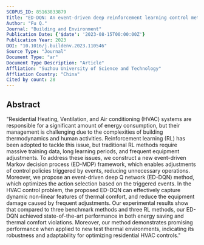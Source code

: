 ```yaml
---
SCOPUS_ID: 85163833879
Title: "ED-DQN: An event-driven deep reinforcement learning control method for multi-zone residential buildings"
Author: "Fu Q."
Journal: "Building and Environment"
Publication Date: {'$date': '2023-08-15T00:00:00Z'}
Publication Year: 2023
DOI: "10.1016/j.buildenv.2023.110546"
Source Type: "Journal"
Document Type: "ar"
Document Type Description: "Article"
Affliation: "Suzhou University of Science and Technology"
Affliation Country: "China"
Cited by count: 28
---
```


## Abstract
"Residential Heating, Ventilation, and Air conditioning (HVAC) systems are responsible for a significant amount of energy consumption, but their management is challenging due to the complexities of building thermodynamics and human activities. Reinforcement learning (RL) has been adopted to tackle this issue, but traditional RL methods require massive training data, long learning periods, and frequent equipment adjustments. To address these issues, we construct a new event-driven Markov decision process (ED-MDP) framework, which enables adjustments of control policies triggered by events, reducing unnecessary operations. Moreover, we propose an event-driven deep Q network (ED-DQN) method, which optimizes the action selection based on the triggered events. In the HVAC control problem, the proposed ED-DQN can effectively capture dynamic non-linear features of thermal comfort, and reduce the equipment damage caused by frequent adjustments. Our experimental results show that compared to three benchmark methods and three RL methods, our ED-DQN achieved state-of-the-art performance in both energy saving and thermal comfort violations. Moreover, our method demonstrates promising performance when applied to new test thermal environments, indicating its robustness and adaptability for optimizing residential HVAC controls."
